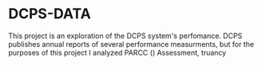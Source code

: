 # DCPS-DATA
This project is an exploration of the DCPS system's perfomance. DCPS publishes annual reports of several performance measurments, but for the purposes of this project I analyzed PARCC () Assessment, truancy
